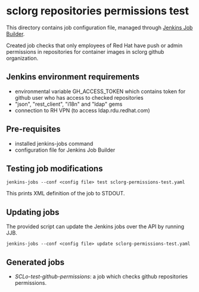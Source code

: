 # sclorg repositories permissions test

This directory contains job configuration file, managed through [Jenkins Job
Builder](http://ci.openstack.org/jenkins-job-builder/).

Created job checks that only employees of Red Hat have push or admin
permissions in repositories for container images in sclorg github
organization.

## Jenkins environment requirements

* environmental variable GH_ACCESS_TOKEN which contains token for github user who has access to checked repositories
* "json", "rest_client", "i18n" and "ldap" gems
* connection to RH VPN (to access ldap.rdu.redhat.com)

## Pre-requisites

* installed jenkins-jobs command
* configuration file for Jenkins Job Builder

## Testing job modifications

    jenkins-jobs --conf <config file> test sclorg-permissions-test.yaml

This prints XML definition of the job to STDOUT.

## Updating jobs

The provided script can update the Jenkins jobs over the API by running JJB.

    jenkins-jobs --conf <config file> update sclorg-permissions-test.yaml

## Generated jobs

* *SCLo-test-github-permissions*: a job which checks github repositories permissions.
